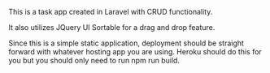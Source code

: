 This is a task app created in Laravel with CRUD functionality.

It also utilizes JQuery UI Sortable for a drag and drop feature. 

Since this is a simple static application, deployment should be straight forward with whatever hosting app you are using. Heroku should do this for you but you should only need to run npm run build.